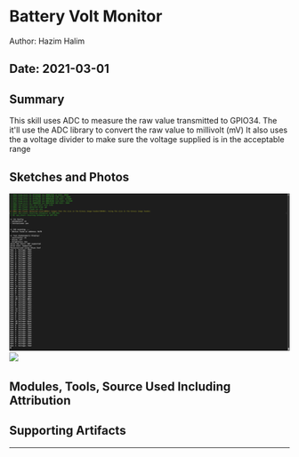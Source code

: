 #  Battery Volt Monitor

Author: Hazim Halim

Date: 2021-03-01
-----

## Summary
This skill uses ADC to measure the raw value transmitted to GPIO34.
The it'll use the ADC library to convert the raw value to millivolt (mV)
It also uses the a voltage divider to make sure the voltage supplied is in the acceptable range

## Sketches and Photos
![](images/batter_volt.png)
![](images/batt_voltage.png)
## Modules, Tools, Source Used Including Attribution


## Supporting Artifacts


-----

